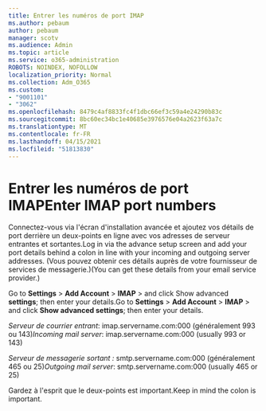 ```yaml
---
title: Entrer les numéros de port IMAP
ms.author: pebaum
author: pebaum
manager: scotv
ms.audience: Admin
ms.topic: article
ms.service: o365-administration
ROBOTS: NOINDEX, NOFOLLOW
localization_priority: Normal
ms.collection: Adm_O365
ms.custom:
- "9001101"
- "3062"
ms.openlocfilehash: 8479c4af8833fc4f1dbc66ef3c59a4e24290b83c
ms.sourcegitcommit: 8bc60ec34bc1e40685e3976576e04a2623f63a7c
ms.translationtype: MT
ms.contentlocale: fr-FR
ms.lasthandoff: 04/15/2021
ms.locfileid: "51813830"
---
```

# <a name="enter-imap-port-numbers"></a><span data-ttu-id="e4fd4-102">Entrer les numéros de port IMAP</span><span class="sxs-lookup"><span data-stu-id="e4fd4-102">Enter IMAP port numbers</span></span>

<span data-ttu-id="e4fd4-103">Connectez-vous via l'écran d'installation avancée et ajoutez vos détails de port derrière un deux-points en ligne avec vos adresses de serveur entrantes et sortantes.</span><span class="sxs-lookup"><span data-stu-id="e4fd4-103">Log in via the advance setup screen and add your port details behind a colon in line with your incoming and outgoing server addresses.</span></span> <span data-ttu-id="e4fd4-104">(Vous pouvez obtenir ces détails auprès de votre fournisseur de services de messagerie.)</span><span class="sxs-lookup"><span data-stu-id="e4fd4-104">(You can get these details from your email service provider.)</span></span> 

<span data-ttu-id="e4fd4-105">Go to **Settings**  >  **Add Account**  >  **IMAP** > and click Show advanced **settings**; then enter your details.</span><span class="sxs-lookup"><span data-stu-id="e4fd4-105">Go to **Settings** > **Add Account** > **IMAP** > and click **Show advanced settings**; then enter your details.</span></span> 

<span data-ttu-id="e4fd4-106">*Serveur de courrier entrant*: imap.servername.com:000 (généralement 993 ou 143)</span><span class="sxs-lookup"><span data-stu-id="e4fd4-106">*Incoming mail server*: imap.servername.com:000 (usually 993 or 143)</span></span> 

<span data-ttu-id="e4fd4-107">*Serveur de messagerie sortant :* smtp.servername.com:000 (généralement 465 ou 25)</span><span class="sxs-lookup"><span data-stu-id="e4fd4-107">*Outgoing mail server*: smtp.servername.com:000 (usually 465 or 25)</span></span> 

<span data-ttu-id="e4fd4-108">Gardez à l'esprit que le deux-points est important.</span><span class="sxs-lookup"><span data-stu-id="e4fd4-108">Keep in mind the colon is important.</span></span> 
